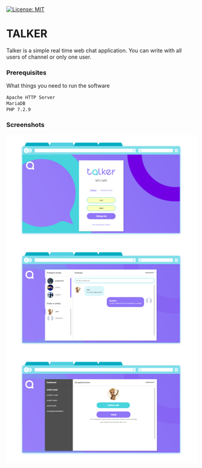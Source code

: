 [![License: MIT](https://img.shields.io/badge/License-MIT-yellow.svg)](https://opensource.org/licenses/MIT)
# TALKER
Talker is a simple real time web chat application. You can write with all users of channel or only one user.
### Prerequisites
What things you need to run the software
```
Apache HTTP Server
MariaDB
PHP 7.2.9
```
### Screenshots
![Screen](https://github.com/janjedrzejak/talker/blob/Demo/screenshots/1.jpg?raw=true)
![Screen](https://github.com/janjedrzejak/talker/blob/Demo/screenshots/2.jpg?raw=true)
![Screen](https://github.com/janjedrzejak/talker/blob/Demo/screenshots/3.jpg?raw=true)
